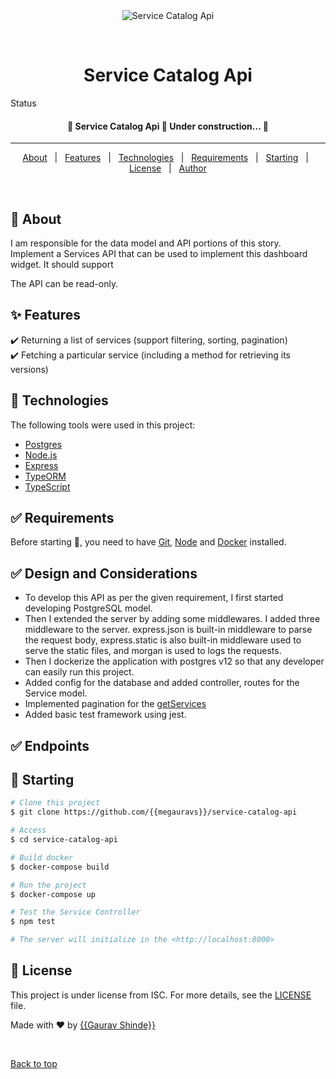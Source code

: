 <div align="center" id="top"> 
  <img src="./.github/app.gif" alt="Service Catalog Api" />

  &#xa0;
</div>

<h1 align="center">Service Catalog Api</h1>

Status

<h4 align="center"> 
	🚧  Service Catalog Api 🚀 Under construction...  🚧
</h4> 

<hr> 

<p align="center">
  <a href="#dart-about">About</a> &#xa0; | &#xa0; 
  <a href="#sparkles-features">Features</a> &#xa0; | &#xa0;
  <a href="#rocket-technologies">Technologies</a> &#xa0; | &#xa0;
  <a href="#white_check_mark-requirements">Requirements</a> &#xa0; | &#xa0;
  <a href="#checkered_flag-starting">Starting</a> &#xa0; | &#xa0;
  <a href="#memo-license">License</a> &#xa0; | &#xa0;
  <a href="https://github.com/{{YOUR_GITHUB_USERNAME}}" target="_blank">Author</a>
</p>

<br>

## :dart: About ##

I am responsible for the data model and API portions of this story. 
Implement a Services API that can be used to implement this dashboard widget. It should support

The API can be read-only.

## :sparkles: Features ##

:heavy_check_mark: Returning a list of services (support filtering, sorting, pagination)\
:heavy_check_mark: Fetching a particular service (including a method for retrieving its versions)

## :rocket: Technologies ##

The following tools were used in this project:

- [Postgres](https://postgresql.org)
- [Node.js](https://nodejs.org/en/)
- [Express](https://expressjs.com/)
- [TypeORM](https://typeorm.io/#/)
- [TypeScript](https://www.typescriptlang.org/)

## :white_check_mark: Requirements ##

Before starting :checkered_flag:, you need to have [Git](https://git-scm.com), [Node](https://nodejs.org/en/) and [Docker](https://www.docker.com/) installed.

## :white_check_mark: Design and Considerations ##

- To develop this API as per the given requirement, I first started developing PostgreSQL model.
- Then I extended the server by adding some middlewares. I added three middleware to the 
server. express.json is built-in middleware to parse the request body, express.static is 
also built-in middleware used to serve the static files, and morgan is used to logs the requests.
- Then I dockerize the application with postgres v12 so that any developer can easily run this project.
- Added config for the database and added controller, routes for the Service model.
- Implemented pagination for the [getServices](http://localhost:8000/services)
- Added basic test framework using jest.

## :white_check_mark: Endpoints ##

## :checkered_flag: Starting ##

```bash
# Clone this project
$ git clone https://github.com/{{megauravs}}/service-catalog-api

# Access
$ cd service-catalog-api

# Build docker 
$ docker-compose build

# Run the project
$ docker-compose up

# Test the Service Controller
$ npm test

# The server will initialize in the <http://localhost:8000>
```

## :memo: License ##

This project is under license from ISC. For more details, see the [LICENSE](LICENSE.md) file.


Made with :heart: by <a href="https://github.com/{{megauravs}}" target="_blank">{{Gaurav Shinde}}</a>

&#xa0;

<a href="#top">Back to top</a>
